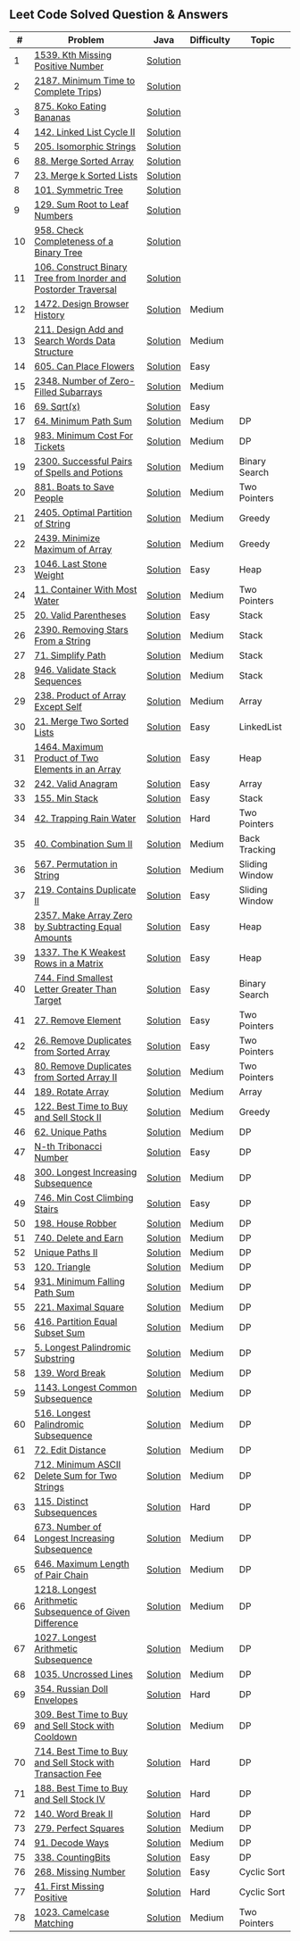 ## Leet Code Solved Question & Answers

| #  | Problem                                                                                                                                                                     | Java                                                                                                                                                                      | Difficulty | Topic          |
|----|-----------------------------------------------------------------------------------------------------------------------------------------------------------------------------|---------------------------------------------------------------------------------------------------------------------------------------------------------------------------|------------|----------------|
| 1  | [1539. Kth Missing Positive Number](https://leetcode.com/problems/kth-missing-positive-number/description/)                                                                 | [Solution](https://github.com/gopalakrishnan-anbumani/DSAVault/blob/main/leetcode-practise/Kth%20Missing%20Positive%20Number.java)                                        |            |                |
| 2  | [2187. Minimum Time to Complete Trips](https://leetcode.com/problems/minimum-time-to-complete-trips/description/))                                                          | [Solution](https://github.com/gopalakrishnan-anbumani/DSAVault/blob/main/leetcode-practise/Minimum%20Time%20to%20Complete%20Trips.java)                                   |            |                |
| 3  | [875. Koko Eating Bananas](https://leetcode.com/problems/koko-eating-bananas/description/)                                                                                  | [Solution](https://github.com/gopalakrishnan-anbumani/DSAVault/blob/main/leetcode-practise/Koko%20Eating%20Bananas.java)                                                  |            |                |
| 4  | [142. Linked List Cycle II](https://leetcode.com/problems/linked-list-cycle-ii/description/)                                                                                | [Solution](https://github.com/gopalakrishnan-anbumani/DSAVault/blob/main/leetcode-practise/Linked%20List%20Cycle%20II.java)                                               |            |                |
| 5  | [205. Isomorphic Strings](https://leetcode.com/problems/isomorphic-strings/description/)                                                                                    | [Solution](https://github.com/gopalakrishnan-anbumani/DSAVault/blob/main/leetcode-practise/Isomorphic%20Strings.java)                                                     |            |                |
| 6  | [88. Merge Sorted Array](https://leetcode.com/problems/merge-sorted-array/description/)                                                                                     | [Solution](https://github.com/gopalakrishnan-anbumani/DSAVault/blob/main/leetcode-practise/Merge%20Sorted%20Array.java)                                                   |            |                |
| 7  | [23. Merge k Sorted Lists](https://leetcode.com/problems/merge-k-sorted-lists/description/)                                                                                 | [Solution](https://github.com/gopalakrishnan-anbumani/DSAVault/blob/main/src/com/practise/algo/patterns/k-way-merge/MergeKSortedLists.java)                               |            |                |
| 8  | [101. Symmetric Tree](https://leetcode.com/problems/symmetric-tree/description/)                                                                                            | [Solution](https://github.com/gopalakrishnan-anbumani/DSAVault/blob/main/leetcode-practise/Symmetric%20Tree.java)                                                         |            |                |
| 9  | [129. Sum Root to Leaf Numbers](https://leetcode.com/problems/sum-root-to-leaf-numbers/)                                                                                    | [Solution](https://github.com/gopalakrishnan-anbumani/DSAVault/blob/main/leetcode-practise/Sum%20Root%20to%20Leaf%20Numbers.java)                                         |            |                |
| 10 | [958. Check Completeness of a Binary Tree](https://leetcode.com/problems/check-completeness-of-a-binary-tree/description/)                                                  | [Solution](https://github.com/gopalakrishnan-anbumani/DSAVault/blob/main/leetcode-practise/Check%20Completeness%20of%20a%20Binary%20Tree.java)                            |            |                |
| 11 | [106. Construct Binary Tree from Inorder and Postorder Traversal](https://leetcode.com/problems/construct-binary-tree-from-inorder-and-postorder-traversal/description/)    | [Solution](https://github.com/gopalakrishnan-anbumani/DSAVault/blob/main/leetcode-practise/Construct%20Binary%20Tree%20from%20Inorder%20and%20Postorder%20Traversal.java) |            |                |
| 12 | [1472. Design Browser History](https://leetcode.com/problems/design-browser-history/description/)                                                                           | [Solution](https://github.com/gopalakrishnan-anbumani/DSAVault/blob/main/leetcode-practise/Design%20Browser%20History.java)                                               | Medium     |                |
| 13 | [211. Design Add and Search Words Data Structure](https://leetcode.com/problems/design-add-and-search-words-data-structure/description/)                                    | [Solution](https://github.com/gopalakrishnan-anbumani/DSAVault/blob/main/leetcode-practise/Design%20Add%20and%20Search%20Words%20Data%20Structure.java)                   | Medium     |                |
| 14 | [605. Can Place Flowers](https://leetcode.com/problems/can-place-flowers/description/)                                                                                      | [Solution](https://github.com/gopalakrishnan-anbumani/DSAVault/blob/main/leetcode-practise/Can%20Place%20Flowers.java)                                                    | Easy       |                |
| 15 | [2348. Number of Zero-Filled Subarrays](https://leetcode.com/problems/number-of-zero-filled-subarrays/description/)                                                         | [Solution](https://github.com/gopalakrishnan-anbumani/DSAVault/blob/main/leetcode-practise/Number%20of%20Zero-Filled%20Subarrays.java)                                    | Medium     |                |
| 16 | [69. Sqrt(x)](https://leetcode.com/problems/sqrtx/description/)                                                                                                             | [Solution](https://github.com/gopalakrishnan-anbumani/DSAVault/blob/main/leetcode-practise/SqrtX.java)                                                                    | Easy       |                |
| 17 | [64. Minimum Path Sum](https://leetcode.com/problems/minimum-path-sum/description/)                                                                                         | [Solution](https://github.com/gopalakrishnan-anbumani/DSAVault/blob/main/leetcode-practise/Minimum%20Path%20Sum.java)                                                     | Medium     | DP             |
| 18 | [983. Minimum Cost For Tickets](https://leetcode.com/problems/minimum-cost-for-tickets/description/)                                                                        | [Solution](https://github.com/gopalakrishnan-anbumani/DSAVault/blob/main/leetcode-practise/Minimum%20Cost%20For%20Tickets.java)                                           | Medium     | DP             |
| 19 | [2300. Successful Pairs of Spells and Potions](https://leetcode.com/problems/successful-pairs-of-spells-and-potions/description/)                                           | [Solution](https://github.com/gopalakrishnan-anbumani/DSAVault/blob/main/leetcode-practise/Successful%20Pairs%20of%20Spells%20and%20Potions.java)                         | Medium     | Binary Search  |
| 20 | [881. Boats to Save People](https://leetcode.com/problems/boats-to-save-people/description/)                                                                                | [Solution](https://github.com/gopalakrishnan-anbumani/DSAVault/blob/main/leetcode-practise/Boats%20to%20Save%20People.java)                                               | Medium     | Two Pointers   |
| 21 | [2405. Optimal Partition of String](https://leetcode.com/problems/optimal-partition-of-string/description/)                                                                 | [Solution](https://github.com/gopalakrishnan-anbumani/DSAVault/blob/main/leetcode-practise/Optimal%20Partition%20of%20String.java)                                        | Medium     | Greedy         |
| 22 | [2439. Minimize Maximum of Array](https://leetcode.com/problems/minimize-maximum-of-array/description/)                                                                     | [Solution](https://github.com/gopalakrishnan-anbumani/DSAVault/blob/main/leetcode-practise/Minimize%20Maximum%20of%20Array.java)                                          | Medium     | Greedy         |
| 23 | [1046. Last Stone Weight](https://leetcode.com/problems/last-stone-weight/description/)                                                                                     | [Solution](https://github.com/gopalakrishnan-anbumani/DSAVault/blob/main/leetcode-practise/Last%20Stone%20Weight.java)                                                    | Easy       | Heap           |
| 24 | [11. Container With Most Water](https://leetcode.com/problems/container-with-most-water/description/)                                                                       | [Solution](https://github.com/gopalakrishnan-anbumani/DSAVault/blob/main/leetcode-practise/Container%20With%20Most%20Water.java)                                          | Medium     | Two Pointers   |
| 25 | [20. Valid Parentheses](https://leetcode.com/problems/valid-parentheses/description/)                                                                                       | [Solution](https://github.com/gopalakrishnan-anbumani/DSAVault/blob/main/leetcode-practise/Valid%20Parentheses.java)                                                      | Easy       | Stack          |
| 26 | [2390. Removing Stars From a String](https://leetcode.com/problems/removing-stars-from-a-string/description/)                                                               | [Solution](https://github.com/gopalakrishnan-anbumani/DSAVault/blob/main/leetcode-practise/Removing%20Stars%20From%20a%20String.java)                                     | Medium     | Stack          |
| 27 | [71. Simplify Path](https://leetcode.com/problems/simplify-path/description/)                                                                                               | [Solution](https://github.com/gopalakrishnan-anbumani/DSAVault/blob/main/leetcode-practise/Simplify%20Path.java)                                                          | Medium     | Stack          |
| 28 | [946. Validate Stack Sequences](https://leetcode.com/problems/validate-stack-sequences/description/)                                                                        | [Solution](https://github.com/gopalakrishnan-anbumani/DSAVault/blob/main/leetcode-practise/Validate%20Stack%20Sequences.java)                                             | Medium     | Stack          |
| 29 | [238. Product of Array Except Self](https://leetcode.com/problems/product-of-array-except-self/description/)                                                                | [Solution](https://github.com/gopalakrishnan-anbumani/DSAVault/blob/main/leetcode-practise/Product%20of%20Array%20Except%20Self.java)                                     | Medium     | Array          |
| 30 | [21. Merge Two Sorted Lists](https://leetcode.com/problems/merge-two-sorted-lists/description/)                                                                             | [Solution](https://github.com/gopalakrishnan-anbumani/DSAVault/blob/main/leetcode-practise/Merge%20Two%20Sorted%20Lists.java)                                             | Easy       | LinkedList     |
| 31 | [1464. Maximum Product of Two Elements in an Array](https://leetcode.com/problems/maximum-product-of-two-elements-in-an-array/description/)                                 | [Solution](https://github.com/gopalakrishnan-anbumani/DSAVault/blob/main/leetcode-practise/Maximum%20Product%20of%20Two%20Elements%20in%20an%20Array.java)                | Easy       | Heap           |
| 32 | [242. Valid Anagram](https://leetcode.com/problems/valid-anagram/description/)                                                                                              | [Solution](https://github.com/gopalakrishnan-anbumani/DSAVault/blob/71faf0179796def906a000a158df29aa9baccb66/leetcode-practise/Valid%20Anagram.java)                      | Easy       | Array          |
| 33 | [155. Min Stack](https://leetcode.com/problems/min-stack/description/)                                                                                                      | [Solution](https://github.com/gopalakrishnan-anbumani/DSAVault/blob/main/leetcode-practise/Min%20Stack.java)                                                              | Easy       | Stack          |
| 34 | [42. Trapping Rain Water](https://leetcode.com/problems/trapping-rain-water/description/)                                                                                   | [Solution](--)                                                                                                                                                            | Hard       | Two Pointers   |
| 35 | [40. Combination Sum II](https://leetcode.com/problems/combination-sum-ii/description/)                                                                                     | [Solution](https://github.com/gopalakrishnan-anbumani/DSAVault/blob/main/leetcode-practise/Combination%20Sum%20II.java)                                                   | Medium     | Back Tracking  |
| 36 | [567. Permutation in String](https://leetcode.com/problems/permutation-in-string/description/)                                                                              | [Solution](https://github.com/gopalakrishnan-anbumani/DSAVault/blob/main/leetcode-practise/Permutation%20in%20String.java)                                                | Medium     | Sliding Window |
| 37 | [219. Contains Duplicate II](https://leetcode.com/problems/contains-duplicate-ii/)                                                                                          | [Solution](https://github.com/gopalakrishnan-anbumani/DSAVault/blob/main/leetcode-practise/Contains%20Duplicate%20II.java)                                                | Easy       | Sliding Window |
| 38 | [2357. Make Array Zero by Subtracting Equal Amounts](https://leetcode.com/problems/make-array-zero-by-subtracting-equal-amounts/description/)                               | [Solution](https://github.com/gopalakrishnan-anbumani/DSAVault/blob/main/leetcode-practise/Make%20Array%20Zero%20by%20Subtracting%20Equal%20Amounts.java)                 | Easy       | Heap           |
| 39 | [1337. The K Weakest Rows in a Matrix](https://leetcode.com/problems/the-k-weakest-rows-in-a-matrix/description/)                                                           | [Solution](https://github.com/gopalakrishnan-anbumani/DSAVault/blob/main/leetcode-practise/The%20K%20Weakest%20Rows%20in%20a%20Matrix.java)                               | Easy       | Heap           |
| 40 | [744. Find Smallest Letter Greater Than Target](https://leetcode.com/problems/find-smallest-letter-greater-than-target/description/?envType=study-plan-v2&id=binary-search) | [Solution](https://github.com/gopalakrishnan-anbumani/DSAVault/blob/main/leetcode-practise/Find%20Smallest%20Letter%20Greater%20Than%20Target.java)                       | Easy       | Binary Search  |
| 41 | [27. Remove Element](https://leetcode.com/problems/remove-element/description/)                                                                                             | [Solution](https://github.com/gopalakrishnan-anbumani/DSAVault/blob/main/leetcode-practise/Remove%20Element.java)                                                         | Easy       | Two Pointers   |
| 42 | [26. Remove Duplicates from Sorted Array](https://leetcode.com/problems/remove-duplicates-from-sorted-array/description/)                                                   | [Solution](https://github.com/gopalakrishnan-anbumani/DSAVault/blob/main/leetcode-practise/Remove%20Duplicates%20from%20Sorted%20Array.java)                              | Easy       | Two Pointers   |
| 43 | [80. Remove Duplicates from Sorted Array II](https://leetcode.com/problems/remove-duplicates-from-sorted-array-ii/description/)                                             | [Solution](https://github.com/gopalakrishnan-anbumani/DSAVault/blob/main/leetcode-practise/Remove%20Duplicates%20from%20Sorted%20Array%20II.java)                         | Medium     | Two Pointers   |
| 44 | [189. Rotate Array](https://leetcode.com/problems/rotate-array/description/)                                                                                                | [Solution](https://github.com/gopalakrishnan-anbumani/DSAVault/blob/main/leetcode-practise/Rotate%20Array.java)                                                           | Medium     | Array          |
| 45 | [122. Best Time to Buy and Sell Stock II](https://leetcode.com/problems/best-time-to-buy-and-sell-stock-ii/description/)                                                    | [Solution](https://github.com/gopalakrishnan-anbumani/DSAVault/blob/main/leetcode-practise/Best%20Time%20to%20Buy%20and%20Sell%20Stock%20II.java)                         | Medium     | Greedy         |
| 46 | [62. Unique Paths](https://leetcode.com/problems/unique-paths/description/)                                                                                                 | [Solution](https://github.com/gopalakrishnan-anbumani/DSAVault/blob/main/leetcode-practise/Unique%20Paths.java)                                                           | Medium     | DP             |
| 47 | [N-th Tribonacci Number](https://leetcode.com/problems/n-th-tribonacci-number/description/)                                                                                 | [Solution](https://github.com/gopalakrishnan-anbumani/DSAVault/blob/main/leetcode-practise/N-th%20Tribonacci%20Number.java)                                               | Easy       | DP             |
| 48 | [300. Longest Increasing Subsequence](https://leetcode.com/problems/longest-increasing-subsequence/description/)                                                            | [Solution](https://github.com/gopalakrishnan-anbumani/DSAVault/blob/main/leetcode-practise/Longest%20Increasing%20Subsequence.java)                                       | Medium     | DP             |
| 49 | [746. Min Cost Climbing Stairs](https://leetcode.com/problems/min-cost-climbing-stairs/description/)                                                                        | [Solution](https://github.com/gopalakrishnan-anbumani/DSAVault/blob/main/leetcode-practise/MinCostClimbingStairs.java)                                                    | Easy       | DP             |
| 50 | [198. House Robber](https://leetcode.com/problems/house-robber/description)                                                                                                 | [Solution](https://github.com/gopalakrishnan-anbumani/DSAVault/blob/main/leetcode-practise/HouseRobber.java)                                                              | Medium     | DP             |
| 51 | [740. Delete and Earn](https://leetcode.com/problems/delete-and-earn/description/)                                                                                          | [Solution](https://github.com/gopalakrishnan-anbumani/DSAVault/blob/main/leetcode-practise/DeleteAndEarn.java)                                                            | Medium     | DP             |
| 52 | [Unique Paths II](https://leetcode.com/problems/unique-paths-ii/description/)                                                                                               | [Solution](https://github.com/gopalakrishnan-anbumani/DSAVault/blob/main/leetcode-practise/UniquePathsII.java)                                                            | Medium     | DP             |
| 53 | [120. Triangle](https://leetcode.com/problems/triangle/description/)                                                                                                        | [Solution](https://github.com/gopalakrishnan-anbumani/DSAVault/blob/main/leetcode-practise/Triangle.java)                                                                 | Medium     | DP             |
| 54 | [931. Minimum Falling Path Sum](https://leetcode.com/problems/minimum-falling-path-sum/description/)                                                                        | [Solution](https://github.com/gopalakrishnan-anbumani/DSAVault/blob/main/leetcode-practise/MinimumFallingPathSum.java)                                                    | Medium     | DP             |
| 55 | [221. Maximal Square](https://leetcode.com/problems/maximal-square/description/)                                                                                            | [Solution](https://github.com/gopalakrishnan-anbumani/DSAVault/blob/main/leetcode-practise/MaximalSquare.java)                                                            | Medium     | DP             |
| 56 | [416. Partition Equal Subset Sum](https://leetcode.com/problems/partition-equal-subset-sum/description/)                                                                    | [Solution](https://github.com/gopalakrishnan-anbumani/DSAVault/blob/main/leetcode-practise/PartitionEqualSubsetSum.java)                                                  | Medium     | DP             |
| 57 | [5. Longest Palindromic Substring](https://leetcode.com/problems/longest-palindromic-substring/description/)                                                                | [Solution](https://github.com/gopalakrishnan-anbumani/DSAVault/blob/main/leetcode-practise/LongestPalindromicSubstring.java)                                              | Medium     | DP             |
| 58 | [139. Word Break](https://leetcode.com/problems/word-break/description/)                                                                                                    | [Solution](https://github.com/gopalakrishnan-anbumani/DSAVault/blob/main/leetcode-practise/WordBreak.java)                                                                | Medium     | DP             |
| 59 | [1143. Longest Common Subsequence](https://leetcode.com/problems/longest-common-subsequence/description/)                                                                   | [Solution](https://github.com/gopalakrishnan-anbumani/DSAVault/blob/main/leetcode-practise/LongestCommonSubsequence.java)                                                 | Medium     | DP             |
| 60 | [516. Longest Palindromic Subsequence](https://leetcode.com/problems/longest-palindromic-subsequence/description/)                                                          | [Solution](https://github.com/gopalakrishnan-anbumani/DSAVault/blob/main/leetcode-practise/LongestPalindromicSubsequence.java)                                            | Medium     | DP             |
| 61 | [72. Edit Distance](https://leetcode.com/problems/edit-distance/description/)                                                                                               | [Solution](https://github.com/gopalakrishnan-anbumani/DSAVault/blob/main/leetcode-practise/EditDistance.java)                                                             | Medium     | DP             |
| 62 | [712. Minimum ASCII Delete Sum for Two Strings](https://leetcode.com/problems/minimum-ascii-delete-sum-for-two-strings/description/)                                        | [Solution](https://github.com/gopalakrishnan-anbumani/DSAVault/blob/main/leetcode-practise/MinimumASCIIDeleteSumforTwoStrings.java)                                       | Medium     | DP             |
| 63 | [115. Distinct Subsequences](https://leetcode.com/problems/distinct-subsequences/)                                                                                          | [Solution](https://github.com/gopalakrishnan-anbumani/DSAVault/blob/main/leetcode-practise/DistinctSubsequences.java)                                                     | Hard       | DP             |
| 64 | [673. Number of Longest Increasing Subsequence](https://leetcode.com/problems/number-of-longest-increasing-subsequence/description/)                                        | [Solution](https://github.com/gopalakrishnan-anbumani/DSAVault/blob/main/leetcode-practise/NumberOfLongestIncreasingSubsequence.java)                                     | Medium     | DP             |
| 65 | [646. Maximum Length of Pair Chain](https://leetcode.com/problems/maximum-length-of-pair-chain/description/)                                                                | [Solution](https://github.com/gopalakrishnan-anbumani/DSAVault/blob/main/leetcode-practise/MaximumLengthOfPairChain.java)                                                 | Medium     | DP             |
| 66 | [1218. Longest Arithmetic Subsequence of Given Difference](https://leetcode.com/problems/longest-arithmetic-subsequence-of-given-difference/description/)                   | [Solution](https://github.com/gopalakrishnan-anbumani/DSAVault/blob/main/leetcode-practise/LongestArithmeticSubsequenceofGivenDifference.java)                            | Medium     | DP             |
| 67 | [1027. Longest Arithmetic Subsequence](https://leetcode.com/problems/longest-arithmetic-subsequence/description/)                                                           | [Solution](https://github.com/gopalakrishnan-anbumani/DSAVault/blob/main/leetcode-practise/LongestArithmeticSubsequence.java)                                             | Medium     | DP             |
| 68 | [1035. Uncrossed Lines](https://leetcode.com/problems/uncrossed-lines/description/)                                                                                         | [Solution](https://github.com/gopalakrishnan-anbumani/DSAVault/blob/main/leetcode-practise/UncrossedLines.java)                                                           | Medium     | DP             |
| 69 | [354. Russian Doll Envelopes](https://leetcode.com/problems/russian-doll-envelopes/description/)                                                                            | [Solution](https://github.com/gopalakrishnan-anbumani/DSAVault/blob/main/leetcode-practise/RussianDollEnvelopes.java)                                                     | Hard       | DP             |
| 69 | [309. Best Time to Buy and Sell Stock with Cooldown](https://leetcode.com/problems/best-time-to-buy-and-sell-stock-with-cooldown/description/)                              | [Solution](https://github.com/gopalakrishnan-anbumani/DSAVault/blob/main/leetcode-practise/BestTimetoBuyandSellStockwithCooldown.java)                                    | Medium     | DP             |
| 70 | [714. Best Time to Buy and Sell Stock with Transaction Fee](https://leetcode.com/problems/russian-doll-envelopes/description/)                                              | [Solution](https://github.com/gopalakrishnan-anbumani/DSAVault/blob/main/leetcode-practise/BestTimetoBuyandSellStockwithTransactionFee.java)                              | Hard       | DP             |
| 71 | [188. Best Time to Buy and Sell Stock IV](https://leetcode.com/problems/best-time-to-buy-and-sell-stock-iv/description/)                                                    | [Solution](https://github.com/gopalakrishnan-anbumani/DSAVault/blob/main/leetcode-practise/BestTimetoBuyandSellStockIV.java)                                              | Hard       | DP             |
| 72 | [140. Word Break II](https://leetcode.com/problems/word-break-ii/description/)                                                                                              | [Solution](https://github.com/gopalakrishnan-anbumani/DSAVault/blob/main/leetcode-practise/WordBreakII.java)                                                              | Hard       | DP             |
| 73 | [279. Perfect Squares](https://leetcode.com/problems/perfect-squares/description/)                                                                                          | [Solution](https://github.com/gopalakrishnan-anbumani/DSAVault/blob/main/leetcode-practise/PerfectSquares.java)                                                           | Medium     | DP             |
| 74 | [91. Decode Ways](https://leetcode.com/problems/decode-ways/description/)                                                                                                   | [Solution](https://github.com/gopalakrishnan-anbumani/DSAVault/blob/main/leetcode-practise/DecodeWays.java)                                                               | Medium     | DP             |
| 75 | [338. CountingBits](https://leetcode.com/problems/counting-bits/description/)                                                                                               | [Solution](https://github.com/gopalakrishnan-anbumani/DSAVault/blob/main/leetcode-practise/CountingBits.java)                                                             | Easy       | DP             |
| 76 | [268. Missing Number](https://leetcode.com/problems/missing-number/description/)                                                                                            | [Solution](https://github.com/gopalakrishnan-anbumani/DSAVault/blob/main/leetcode-practise/MissingNumbers.java)                                                           | Easy       | Cyclic Sort    |
| 77 | [41. First Missing Positive](https://leetcode.com/problems/first-missing-positive/description/)                                                                             | [Solution](https://github.com/gopalakrishnan-anbumani/DSAVault/blob/main/leetcode-practise/FirstMissingPositive.java)                                                     | Hard       | Cyclic Sort    |
| 78 | [1023. Camelcase Matching](https://leetcode.com/problems/camelcase-matching/description/)                                                                                   | [Solution](https://github.com/gopalakrishnan-anbumani/DSAVault/blob/main/leetcode-practise/CamelcaseMatching.java)                                                        | Medium     | Two Pointers   |






